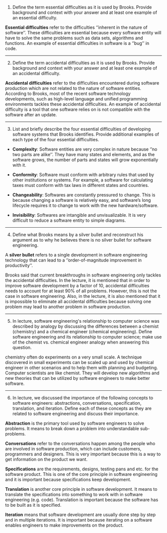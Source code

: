 1. Define the term essential difficulties as it is used by Brooks. Provide background and context with your answer and at least one example of an essential difficulty.

**Essential difficulties** refer to the difficulties ‘’inherent in the nature of software’’. These difficulties are essential because every software entity will have to solve the same problems such as data sets, algorithms and functions. An example of essential difficulties in software is a ‘’bug’’ in code.

---

2. Define the term accidental difficulties as it is used by Brooks. Provide background and context with your answer and at least one example of an accidental difficulty.

**Accidental difficulties** refer to the difficulties encountered during software production which are not related to the nature of software entities. According to Brooks, most of the recent software technology developments, such as high-level language and unified programming environments tackles these accidental difficulties. An example of accidental difficulty is a tool that one software relies on is not compatible with the software after an update.

---

3. List and briefly describe the four essential difficulties of developing software systems that Brooks identifies. Provide additional examples of each type of the four essential difficulties.

* **Complexity**: Software entities are very complex in nature because ‘’no two parts are alike’’. They have many states and elements, and as the software grows, the number of parts and states will grow exponentially with it. 

* **Conformity**: Software must conform with arbitrary rules that used by other institutions or systems. For example, a software for calculating taxes must conform with tax laws in different states and countries.

* **Changeability**: Softwares are constantly pressured to change. This is because changing a software is relatively easy, and software’s long lifecycle requires it to change to work with the new hardware/software.

* **Invisibility**: Softwares are intangible and unvisualizable. It is very difficult to reduce a software entity to simple diagrams. 

---

4. Define what Brooks means by a silver bullet and reconstruct his argument as to why he believes there is no silver bullet for software engineering.

A **silver bullet** refers to a single development in software engineering technology that can lead to a ‘’order-of-magnitude improvement in productivity’’.

Brooks said that current breakthroughs in software engineering only tackles the accidental difficulties. In the lecture, it is mentioned that in order to improve software development by a factor of 10, accidental difficulties needs to account for at least 90% of all problems. However, this is not the case in software engineering. Also, in the lecture, it is also mentioned that it is impossible to eliminate all accidental difficulties because solving one problem may lead to another problem in software production. 

---

5. In lecture, software engineering's relationship to computer science was described by analogy by discussing the differences between a chemist (chemistry) and a chemical engineer (chemical engineering). Define software engineering and its relationship to computer science; make use of the chemist vs. chemical engineer analogy when answering this question.

chemistry often do experiments on a very small scale. A technique discovered in small experiments can be scaled up and used by chemical engineer in other scenarios and to help them with planning and budgeting. Computer scientists are like chemist. They will develop new algorithms and new theories that can be utilized by software engineers to make better software.

---

6. In lecture, we discussed the importance of the following concepts to software engineers: abstractions, conversations, specification, translation, and iteration. Define each of these concepts as they are related to software engineering and discuss their importance.

**Abstraction** is the primary tool used by software engineers to solve problems. It means to break down a problem into understandable sub-problems. 

**Conversations** refer to the conversations happen among the people who are involved in software production, which can include customers, programmers and designers. This is very important because this is a way to get information on the product we want.

**Specifications** are the requirements, designs, testing pans and etc. for the software product. This is one of the core principle in software engineering and it is important because specifications keep development.

**Translation** is another core principle in software development. It means to translate the specifications into something to work with in software engineering (e.g. code). Translation is important because the software has to be built as it is specified.

**Iteration** means that software development are usually done step by step and in multiple iterations. It is important because iterating on a software enables engineers to make improvements on the product.
